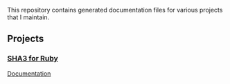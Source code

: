This repository contains generated documentation files for various projects that I maintain.

## Projects

### [SHA3 for Ruby](https://github.com/johanns/sha3)

[Documentation](./sha/index.html)
